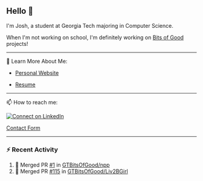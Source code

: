 ## Hello 👋

I'm Josh, a student at Georgia Tech majoring in Computer Science.

When I'm not working on school, I'm definitely working on [Bits of Good](https://bitsofgood.org) projects!

---

📖 Learn More About Me:

* [Personal Website](https://mcfarl.in)

* [Resume](https://www.dropbox.com/s/xak4fdv0h2ghhhy/JoshuaMcFarlin_Resume.pdf?dl=0)

---

📫 How to reach me:

[![Connect on LinkedIn](https://img.shields.io/badge/--linkedin?label=LinkedIn&logo=LinkedIn&style=social)](https://www.linkedin.com/in/joshmcfarlin)

[Contact Form](https://mcfarl.in/contact)

---

### :zap: Recent Activity

<!--START_SECTION:activity-->
1. 🎉 Merged PR [#1](https://github.com//GTBitsOfGood/npp/pull/1) in [GTBitsOfGood/npp](https://github.com//GTBitsOfGood/npp)
2. 🎉 Merged PR [#115](https://github.com//GTBitsOfGood/Liv2BGirl/pull/115) in [GTBitsOfGood/Liv2BGirl](https://github.com//GTBitsOfGood/Liv2BGirl)
<!--END_SECTION:activity-->
